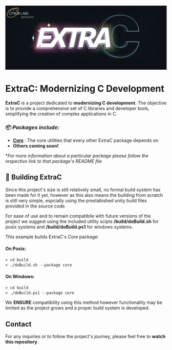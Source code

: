 <p align="center">
 <img src="https://github.com/CitronLabs/CitronLabs-SDK/blob/main/__media/Extra-Banner_1x.png">
</p>
<h1> ExtraC: Modernizing C Development </h1>



**ExtraC** is a project dedicated to **modernizing C development**. The objective is to provide a comprehensive set of C libraries and developer tools, simplifying the creation of complex applications in C.

### 📦 ***Packages include:***
- [**Core**](./lib/Core) : The core utilities that every other ExtraC package depends on
- **Others coming soon!**


\**For more information about a particular package please follow the respective link to that package's README file*

## 🔨 Building ExtraC 

Since this project's size is still relatively small, no formal build system has been made for it yet, however as this also means the building from scratch is still very simple, espcially using the prestabished unity build files provided in the source code.

For ease of use and to remain compatibile with future versions of the project we suggest using the included utility scipts **/build/doBuild.sh** for posix systems and **/build/doBuild.ps1** for windows systems. 

This example builds ExtraC's Core package:
#### On Posix:
``` shell
> cd build
> ./doBuild.sh --package core 
```
#### On Windows:
``` shell
> cd build
> ./doBuild.ps1 --package core
```

We **ENSURE** compatibility using this method however functionality may be limited as the project grows and a proper build system is developed.

## Contact

For any inquiries or to follow the project's journey, please feel free to **watch this repository**.

